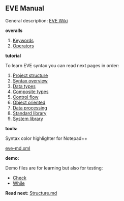 ## EVE Manual

General description: [EVE Wiki](https://github.com/sage-code/eve/wiki)

**overalls**

1. [Keywords](keywords.md)
1. [Operators](operators.md)

**tutorial**

To learn EVE syntax you can read next pages in order:

1. [Project structure](structure.md)
1. [Syntax overview](overview.md)
1. [Data types](types.md)
1. [Composite types](composite.md)
1. [Control flow](control.md)
1. [Object oriented](classes.md)
1. [Data processing](processing.md)
1. [Standard library](standard.md)
1. [System library](system.md)

**tools:**

Syntax color highlighter for Notepad++

[eve-md.xml](../tools/eve-md.xml)

**demo:**

Demo files are for learning but also for testing:

* [Check](../demo/check.eve)
* [While](../demo/while.eve)

**Read next:** [Structure.md](structure.md)